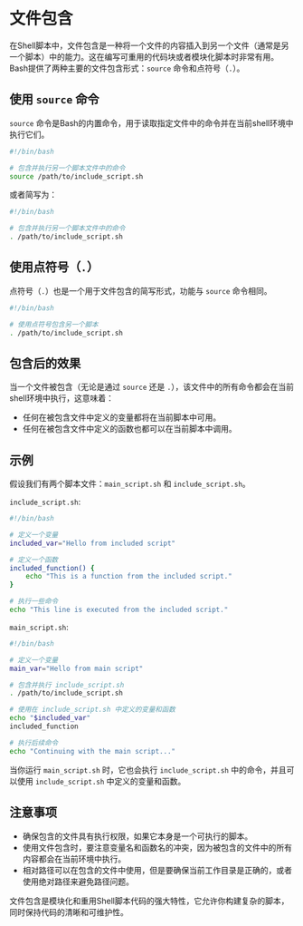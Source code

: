 # 文件包含

在Shell脚本中，文件包含是一种将一个文件的内容插入到另一个文件（通常是另一个脚本）中的能力。这在编写可重用的代码块或者模块化脚本时非常有用。Bash提供了两种主要的文件包含形式：`source` 命令和点符号（`.`）。

## 使用 `source` 命令

`source` 命令是Bash的内置命令，用于读取指定文件中的命令并在当前shell环境中执行它们。

```bash
#!/bin/bash

# 包含并执行另一个脚本文件中的命令
source /path/to/include_script.sh
```

或者简写为：

```bash
#!/bin/bash

# 包含并执行另一个脚本文件中的命令
. /path/to/include_script.sh
```

## 使用点符号（`.`）

点符号（`.`）也是一个用于文件包含的简写形式，功能与 `source` 命令相同。

```bash
#!/bin/bash

# 使用点符号包含另一个脚本
. /path/to/include_script.sh
```

## 包含后的效果

当一个文件被包含（无论是通过 `source` 还是 `.`），该文件中的所有命令都会在当前shell环境中执行，这意味着：

- 任何在被包含文件中定义的变量都将在当前脚本中可用。
- 任何在被包含文件中定义的函数也都可以在当前脚本中调用。

## 示例

假设我们有两个脚本文件：`main_script.sh` 和 `include_script.sh`。

`include_script.sh`:

```bash
#!/bin/bash

# 定义一个变量
included_var="Hello from included script"

# 定义一个函数
included_function() {
    echo "This is a function from the included script."
}

# 执行一些命令
echo "This line is executed from the included script."
```

`main_script.sh`:

```bash
#!/bin/bash

# 定义一个变量
main_var="Hello from main script"

# 包含并执行 include_script.sh
. /path/to/include_script.sh

# 使用在 include_script.sh 中定义的变量和函数
echo "$included_var"
included_function

# 执行后续命令
echo "Continuing with the main script..."
```

当你运行 `main_script.sh` 时，它也会执行 `include_script.sh` 中的命令，并且可以使用 `include_script.sh` 中定义的变量和函数。

## 注意事项

- 确保包含的文件具有执行权限，如果它本身是一个可执行的脚本。
- 使用文件包含时，要注意变量名和函数名的冲突，因为被包含的文件中的所有内容都会在当前环境中执行。
- 相对路径可以在包含的文件中使用，但是要确保当前工作目录是正确的，或者使用绝对路径来避免路径问题。

文件包含是模块化和重用Shell脚本代码的强大特性，它允许你构建复杂的脚本，同时保持代码的清晰和可维护性。
